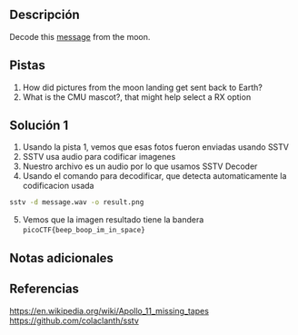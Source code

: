 ## Descripción
Decode this [message](https://jupiter.challenges.picoctf.org/static/14393e18d98fedbaedbc28896d7ef31a/message.wav) from the moon.
## Pistas
1. How did pictures from the moon landing get sent back to Earth?
2. What is the CMU mascot?, that might help select a RX option

## Solución 1
1. Usando la pista 1, vemos que esas fotos fueron enviadas usando SSTV
2. SSTV usa audio para codificar imagenes
3. Nuestro archivo es un audio por lo que usamos SSTV Decoder
4. Usando el comando para decodificar, que detecta automaticamente la codificacion usada
```bash
sstv -d message.wav -o result.png
```
5. Vemos que la imagen resultado tiene la bandera
`picoCTF{beep_boop_im_in_space}`
## Notas adicionales


## Referencias
https://en.wikipedia.org/wiki/Apollo_11_missing_tapes
https://github.com/colaclanth/sstv